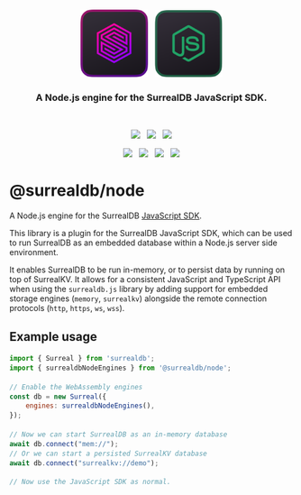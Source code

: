 <br>

<p align="center">
    <img width=120 src="https://raw.githubusercontent.com/surrealdb/icons/main/surreal.svg" />
    &nbsp;
    <img width=120 src="https://raw.githubusercontent.com/surrealdb/icons/main/nodejs.svg" />
</p>

<h3 align="center">A Node.js engine for the SurrealDB JavaScript SDK.</h3>

<br>

<p align="center">
    <a href="https://github.com/surrealdb/surrealdb.node"><img src="https://img.shields.io/badge/status-beta-ff00bb.svg?style=flat-square"></a>
    &nbsp;
    <a href="https://surrealdb.com/docs/integration/libraries/javascript"><img src="https://img.shields.io/badge/docs-view-44cc11.svg?style=flat-square"></a>
    &nbsp;
    <a href="https://github.com/surrealdb/surrealdb.node"><img src="https://img.shields.io/npm/v/surrealdb.node?style=flat-square"></a>
</p>

<p align="center">
    <a href="https://surrealdb.com/discord"><img src="https://img.shields.io/discord/902568124350599239?label=discord&style=flat-square&color=5a66f6"></a>
    &nbsp;
    <a href="https://twitter.com/surrealdb"><img src="https://img.shields.io/badge/twitter-follow_us-1d9bf0.svg?style=flat-square"></a>
    &nbsp;
    <a href="https://www.linkedin.com/company/surrealdb/"><img src="https://img.shields.io/badge/linkedin-connect_with_us-0a66c2.svg?style=flat-square"></a>
    &nbsp;
    <a href="https://www.youtube.com/channel/UCjf2teVEuYVvvVC-gFZNq6w"><img src="https://img.shields.io/badge/youtube-subscribe-fc1c1c.svg?style=flat-square"></a>
</p>

# @surrealdb/node

A Node.js engine for the SurrealDB [JavaScript SDK](https://github.com/surrealdb/surrealdb.js).

This library is a plugin for the SurrealDB JavaScript SDK, which can be used to run SurrealDB as an embedded database within a Node.js server side environment.

It enables SurrealDB to be run in-memory, or to persist data by running on top of SurrealKV. It allows for a consistent JavaScript and TypeScript API when using the `surrealdb.js` library by adding support for embedded storage engines (`memory`, `surrealkv`) alongside the remote connection protocols (`http`, `https`, `ws`, `wss`).

## Example usage

```js
import { Surreal } from 'surrealdb';
import { surrealdbNodeEngines } from '@surrealdb/node';

// Enable the WebAssembly engines
const db = new Surreal({
    engines: surrealdbNodeEngines(),
});

// Now we can start SurrealDB as an in-memory database
await db.connect("mem://");
// Or we can start a persisted SurrealKV database
await db.connect("surrealkv://demo");

// Now use the JavaScript SDK as normal.
```
